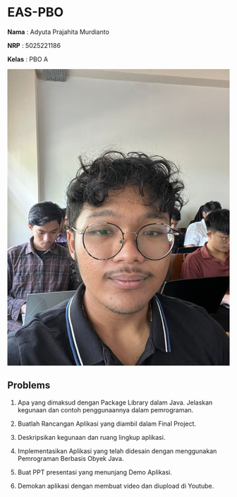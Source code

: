 # **EAS-PBO**

**Nama** : Adyuta Prajahita Murdianto

**NRP** : 5025221186

**Kelas** : PBO A

![alt text](<Resource/Gambar WhatsApp 2024-12-10 pukul 08.29.52_fe4d8096.jpg>)

## **Problems**

1. Apa yang dimaksud dengan Package Library dalam Java. Jelaskan kegunaan dan contoh penggunaannya dalam pemrograman.

2. Buatlah Rancangan Aplikasi yang diambil dalam Final Project.

3. Deskripsikan kegunaan dan ruang lingkup aplikasi.

4. Implementasikan Aplikasi yang telah didesain dengan menggunakan Pemrograman Berbasis Obyek Java.

5. Buat PPT presentasi yang menunjang Demo Aplikasi.

6. Demokan aplikasi dengan membuat video dan diupload di Youtube.

